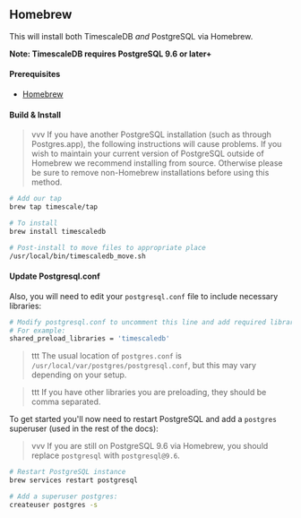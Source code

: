 ## Homebrew [](homebrew)

This will install both TimescaleDB *and* PostgreSQL via Homebrew.

**Note: TimescaleDB requires PostgreSQL 9.6 or later+**

#### Prerequisites

- [Homebrew][]

#### Build & Install

>vvv If you have another PostgreSQL installation
(such as through Postgres.app), the following instructions will
cause problems. If you wish to maintain your current version of PostgreSQL
outside of Homebrew we recommend installing from source.  Otherwise please be
sure to remove non-Homebrew installations before using this method.

```bash
# Add our tap
brew tap timescale/tap

# To install
brew install timescaledb

# Post-install to move files to appropriate place
/usr/local/bin/timescaledb_move.sh
```

#### Update Postgresql.conf

Also, you will need to edit your `postgresql.conf` file to include
necessary libraries:

```bash
# Modify postgresql.conf to uncomment this line and add required libraries.
# For example:
shared_preload_libraries = 'timescaledb'
```
>ttt The usual location of `postgres.conf` is
`/usr/local/var/postgres/postgresql.conf`, but this may vary depending on
your setup.

>ttt If you have other libraries you are preloading, they should be comma separated.

To get started you'll now need to restart PostgreSQL and add
a `postgres` superuser (used in the rest of the docs):
>vvv If you are still on PostgreSQL 9.6 via Homebrew, you should
replace `postgresql` with <code>postgresql&#64;9.6</code>.

```bash
# Restart PostgreSQL instance
brew services restart postgresql

# Add a superuser postgres:
createuser postgres -s
```
[Homebrew]: https://brew.sh/
